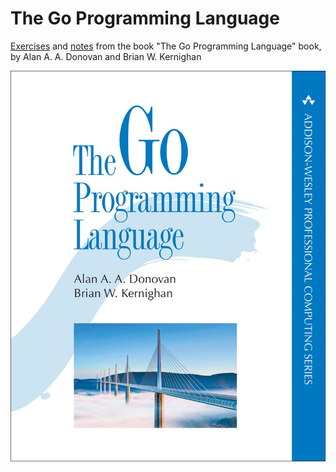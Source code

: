 # The Go Programming Language

[Exercises](exercises/) and [notes](NOTES.md) from the book "The Go Programming Language" book, by Alan A. A. Donovan and Brian W. Kernighan

![Book cover for The Go Programming language](cover.png)
